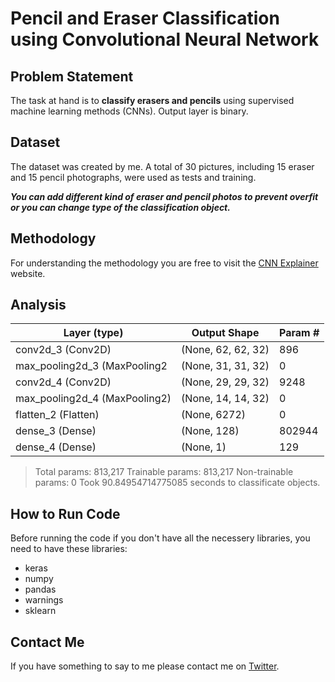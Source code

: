 
# Pencil and Eraser Classification using Convolutional Neural Network

## Problem Statement

The task at hand is to **classify erasers and pencils** using supervised machine learning methods (CNNs). Output layer is binary.

## Dataset

The dataset was created by me. A total of 30 pictures, including 15 eraser and 15 pencil photographs, were used as tests and training.

***You can add different kind of eraser and pencil photos to prevent overfit or you can change type of the classification object.***

## Methodology

For understanding the methodology you are free to visit the [CNN Explainer](https://poloclub.github.io/cnn-explainer/) website. 

## Analysis

| Layer (type)    | Output Shape |  Param # |
|--|--|--|
| conv2d_3 (Conv2D) | (None, 62, 62, 32) | 896
| max_pooling2d_3 (MaxPooling2 | (None, 31, 31, 32)    | 0
| conv2d_4 (Conv2D) | (None, 29, 29, 32)  | 9248
| max_pooling2d_4 (MaxPooling2) | (None, 14, 14, 32)  | 0
| flatten_2 (Flatten)  | (None, 6272)  | 0
| dense_3 (Dense)   | (None, 128) | 802944
| dense_4 (Dense)   | (None, 1)   | 129 

> Total params: 813,217
> Trainable params: 813,217
> Non-trainable params: 0
> Took 90.84954714775085 seconds to classificate objects.

## How to Run Code

Before running the code if you don't have all the necessery libraries, you need to have these libraries:

 - keras 
 - numpy 
 - pandas 
 - warnings 
 - sklearn
    
## Contact Me

If you have something to say to me please contact me on [Twitter](https://twitter.com/Doguilmak). 
